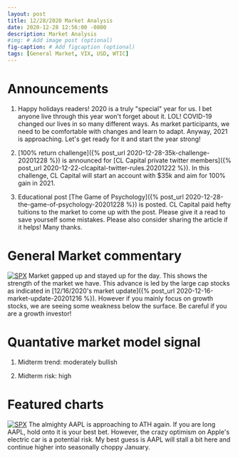 ```yaml
---
layout: post
title: 12/28/2020 Market Analysis
date: 2020-12-28 12:56:00 -0800
description: Market Analysis
#img: # Add image post (optional)
fig-caption: # Add figcaption (optional)
tags: [General Market, VIX, USD, WTIC]
---
```

# Announcements

1. Happy holidays readers! 2020 is a truly "special" year for us. I bet anyone live through this year won't forget about it. LOL! COVID-19 changed our lives in so many different ways.
As market participants, we need to be comfortable with changes and learn to adapt. Anyway, 2021 is approaching. Let's get ready for it and start the year strong!

2. [100% return challenge]({% post_url 2020-12-28-35k-challenge-20201228 %}) is announced for [CL Capital private twitter members]({% post_url 2020-12-22-clcapital-twitter-rules.20201222 %}).
In this challenge, CL Capital will start an account with $35k and aim for 100% gain in 2021.

3. Educational post [The Game of Psychology]({% post_url 2020-12-28-the-game-of-psychology-20201228 %}) is posted.
CL Capital paid hefty tuitions to the market to come up with the post. Please give it a read to save yourself some mistakes.
Please also consider sharing the article if it helps! Many thanks.

# General Market commentary
[![SPX]({{site.baseurl}}/assets/img/2020-12-28/SPX-d.jpg)]({{site.baseurl}}/assets/img/2020-12-28/SPX-d.jpg)
Market gapped up and stayed up for the day. This shows the strength of the market we have. This advance is led by the large cap stocks as indicated in [12/16/2020's market update]({% post_url 2020-12-16-market-update-20201216 %}).
However if you mainly focus on growth stocks, we are seeing some weakness below the surface. Be careful if you are a growth investor!

# Quantative market model signal

1. Midterm trend: moderately bullish

2. Midterm risk: high

# Featured charts
[![SPX]({{site.baseurl}}/assets/img/2020-12-28/AAPL-d.jpg)]({{site.baseurl}}/assets/img/2020-12-28/AAPL-d.jpg)
The almighty AAPL is approaching to ATH again. If you are long AAPL, hold onto it is your best bet. However, the crazy optimism on Apple's electric car is a potential risk.
My best guess is AAPL will stall a bit here and continue higher into seasonally choppy January.
